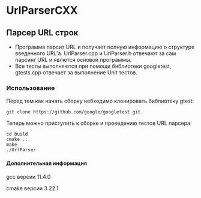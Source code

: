 # UrlParserCXX

## Парсер URL строк

* Программа парсит URL и получает полную информацию о структуре введенного URL'a. UrlParser.cpp и UrlParser.h отвечают за сам парсинг URL и явлются основой программы.
* Все тесты выполняются при помощи библиотеки googletest, gtests.cpp отвечает за выполнение Unit тестов.

### Использование

Перед тем как начать сборку небходимо клонировать библиотеку gtest:

```
git clone https://github.com/google/googletest.git
```

Теперь можно приступить к сборке и проведению тестов URL парсера: 

```
cd build
cmake ..
make
./UrlParser
```

#### Дополнительная информация
gcc версии 11.4.0

cmake версии 3.22.1
